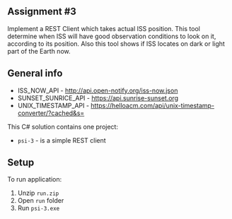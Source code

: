 ## Assignment #3

Implement a REST Client which takes actual ISS position. This tool determine when ISS will have good observation conditions to look on it, according to its position. Also this tool shows if ISS locates on dark or light part of the Earth now.

## General info

* ISS_NOW_API - http://api.open-notify.org/iss-now.json
* SUNSET_SUNRICE_API - https://api.sunrise-sunset.org
* UNIX_TIMESTAMP_API - https://helloacm.com/api/unix-timestamp-converter/?cached&s=

This C# solution contains one project:

* `psi-3` - is a simple REST client

## Setup

To run application:
1. Unzip `run.zip`
2. Open `run` folder
3. Run `psi-3.exe`

